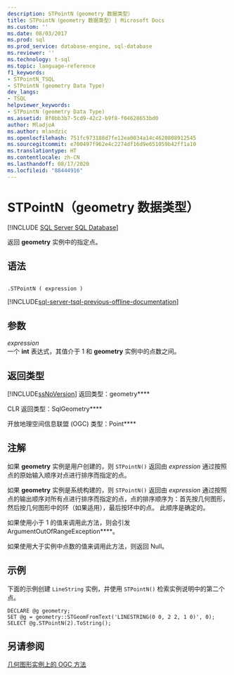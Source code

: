 ```yaml
---
description: STPointN（geometry 数据类型）
title: STPointN（geometry 数据类型）| Microsoft Docs
ms.custom: ''
ms.date: 08/03/2017
ms.prod: sql
ms.prod_service: database-engine, sql-database
ms.reviewer: ''
ms.technology: t-sql
ms.topic: language-reference
f1_keywords:
- STPointN_TSQL
- STPointN (geometry Data Type)
dev_langs:
- TSQL
helpviewer_keywords:
- STPointN (geometry Data Type)
ms.assetid: 8f0bb3b7-5cd9-42c2-b9f8-f04628653bd0
author: MladjoA
ms.author: mlandzic
ms.openlocfilehash: 751fc973188d7fe12ea0034a14c4620808912545
ms.sourcegitcommit: e700497f962e4c2274df16d9e651059b42ff1a10
ms.translationtype: HT
ms.contentlocale: zh-CN
ms.lasthandoff: 08/17/2020
ms.locfileid: "88444916"
---
```

# <a name="stpointn-geometry-data-type"></a>STPointN（geometry 数据类型）
[!INCLUDE [SQL Server SQL Database](../../includes/applies-to-version/sql-asdb.md)]

返回 **geometry** 实例中的指定点。
  
## <a name="syntax"></a>语法  
  
```  
  
.STPointN ( expression )  
```  
  
[!INCLUDE[sql-server-tsql-previous-offline-documentation](../../includes/sql-server-tsql-previous-offline-documentation.md)]

## <a name="arguments"></a>参数
 *expression*  
 一个 **int** 表达式，其值介于 1 和 **geometry** 实例中的点数之间。  
  
## <a name="return-types"></a>返回类型  
 [!INCLUDE[ssNoVersion](../../includes/ssnoversion-md.md)] 返回类型：geometry****  
  
 CLR 返回类型：SqlGeometry****  
  
 开放地理空间信息联盟 (OGC) 类型：Point****  
  
## <a name="remarks"></a>注解  
 如果 **geometry** 实例是用户创建的，则 `STPointN()` 返回由 *expression* 通过按照点的原始输入顺序对点进行排序而指定的点。  
  
 如果 **geometry** 实例是系统构建的，则 `STPointN()` 返回由 *expression* 通过按照点的输出顺序对所有点进行排序而指定的点，点的排序顺序为：首先按几何图形，然后按几何图形中的环（如果适用），最后按环中的点。 此顺序是确定的。  
  
 如果使用小于 1 的值来调用此方法，则会引发 ArgumentOutOfRangeException****。  
  
 如果使用大于实例中点数的值来调用此方法，则返回 Null。  
  
## <a name="examples"></a>示例  
 下面的示例创建 `LineString` 实例，并使用 `STPointN()` 检索实例说明中的第二个点。  
  
```  
DECLARE @g geometry;  
SET @g = geometry::STGeomFromText('LINESTRING(0 0, 2 2, 1 0)', 0);  
SELECT @g.STPointN(2).ToString();  
```  
  
## <a name="see-also"></a>另请参阅  
 [几何图形实例上的 OGC 方法](../../t-sql/spatial-geometry/ogc-methods-on-geometry-instances.md)  
  
  

